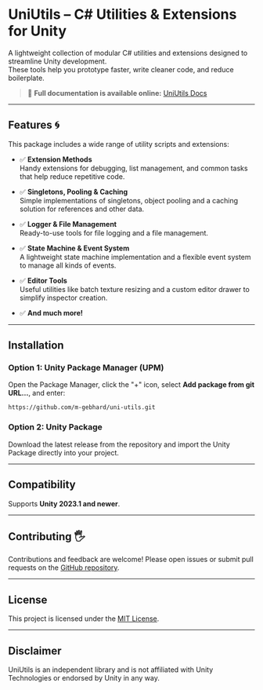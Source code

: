 # UniUtils – C# Utilities & Extensions for Unity

A lightweight collection of modular C# utilities and extensions designed to streamline Unity development.  
These tools help you prototype faster, write cleaner code, and reduce boilerplate.

> 📘 **Full documentation is available online:** [UniUtils Docs](https://m-gebhard.github.io/uni-utils/api/UniUtils.Data.html)

---

## Features 🌀

This package includes a wide range of utility scripts and extensions:

- ✅ **Extension Methods**  
  Handy extensions for debugging, list management, and common tasks that help reduce repetitive code.

- ✅ **Singletons, Pooling & Caching**  
  Simple implementations of singletons, object pooling and a caching solution for references and other data.

- ✅ **Logger & File Management**  
  Ready-to-use tools for file logging and a file management.

- ✅ **State Machine & Event System**  
  A lightweight state machine implementation and a flexible event system to manage all kinds of events.

- ✅ **Editor Tools**  
  Useful utilities like batch texture resizing and a custom editor drawer to simplify inspector creation.
- ✅ **And much more!**

---

## Installation

### Option 1: Unity Package Manager (UPM)

Open the Package Manager, click the "+" icon, select **Add package from git URL...**, and enter:

```
https://github.com/m-gebhard/uni-utils.git
```

### Option 2: Unity Package

Download the latest release from the repository and import the Unity Package directly into your project.

---

## Compatibility

Supports **Unity 2023.1 and newer**.

---

## Contributing 🖐️

Contributions and feedback are welcome! Please open issues or submit pull requests on
the [GitHub repository](https://github.com/m-gebhard/uni-utils).

---

## License

This project is licensed under the [MIT License](LICENSE.md).

---

## Disclaimer

UniUtils is an independent library and is not affiliated with Unity Technologies or endorsed by Unity in any way.